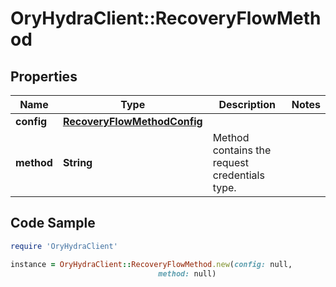 # OryHydraClient::RecoveryFlowMethod

## Properties

Name | Type | Description | Notes
------------ | ------------- | ------------- | -------------
**config** | [**RecoveryFlowMethodConfig**](RecoveryFlowMethodConfig.md) |  | 
**method** | **String** | Method contains the request credentials type. | 

## Code Sample

```ruby
require 'OryHydraClient'

instance = OryHydraClient::RecoveryFlowMethod.new(config: null,
                                 method: null)
```


